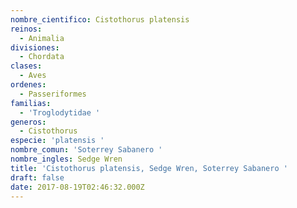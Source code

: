 ```yaml
---
nombre_cientifico: Cistothorus platensis
reinos:
  - Animalia
divisiones:
  - Chordata
clases:
  - Aves
ordenes:
  - Passeriformes
familias:
  - 'Troglodytidae '
generos:
  - Cistothorus
especie: 'platensis '
nombre_comun: 'Soterrey Sabanero '
nombre_ingles: Sedge Wren
title: 'Cistothorus platensis, Sedge Wren, Soterrey Sabanero '
draft: false
date: 2017-08-19T02:46:32.000Z
---
```


